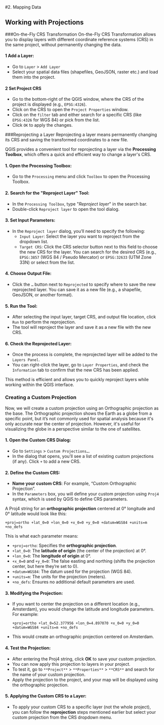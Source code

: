 #2. Mapping Data

## Working with Projections

###On-the-Fly CRS Transformation
On-the-Fly CRS Transformation allows you to display layers with different coordinate reference systems (CRS) in the same project, without permanently changing the data.


#### 1 **Add a Layer**:
   - Go to `Layer` > `Add Layer`
   - Select your spatial data files (shapefiles, GeoJSON, raster etc.) and load them into the project.

#### 2 **Set Project CRS**
   - Go to the bottom-right of the QGIS window, where the CRS of the project is displayed (e.g., `EPSG:4326`).
   - Click on the CRS to open the `Project Properties` window.
   - Click on the `filter` tab and either search for a specific CRS (like `EPSG:4326` for WGS 84) or pick from the list.
   - Click `OK` to apply the changes.

###Reprojecting a Layer
Reprojecting a layer means permanently changing its CRS and saving the transformed coordinates to a new file.

QGIS provides a convenient tool for reprojecting a layer via the **Processing Toolbox**, which offers a quick and efficient way to change a layer's CRS.

#### 1. **Open the Processing Toolbox**:
   - Go to the `Processing` menu and click `Toolbox` to open the Processing Toolbox.

#### 2. **Search for the "Reproject Layer" Tool**:
   - In the `Processing Toolbox`, type "*Reproject layer*" in the search bar.
   - Double-click `Reproject layer` to open the tool dialog.

#### 3. **Set Input Parameters**:
   - In the `Reproject layer` dialog, you’ll need to specify the following:
     - `Input Layer`: Select the layer you want to reproject from the dropdown list.
     - `Target CRS`: Click the CRS selector button next to this field to choose the new CRS for the layer. You can search for the desired CRS (e.g., `EPSG:3857` (WGS 84 / Pseudo Mercator) or `EPSG:32633` (UTM Zone 33N) or select from the list.
   
#### 4. **Choose Output File**:
   - Click the `…` button next to `Reprojected` to specify where to save the new reprojected layer. You can save it as a new file (e.g., a shapefile, GeoJSON, or another format).

#### 5. **Run the Tool**:
   - After selecting the input layer, target CRS, and output file location, click `Run` to perform the reprojection.
   - The tool will reproject the layer and save it as a new file with the new CRS.

#### 6. **Check the Reprojected Layer**:
   - Once the process is complete, the reprojected layer will be added to the `Layers Panel`.
   - You can right-click the layer, go to `Layer Properties`, and check the `Information` tab to confirm that the new CRS has been applied.

This method is efficient and allows you to quickly reproject layers while working within the QGIS interface.


### Creating a Custom Projection

Now, we will create a custom projection using an Orthographic projection as the base. The Orthographic projection shows the Earth as a globe from a specific point, but it’s not commonly used for spatial analysis because it's only accurate near the center of projection. However, it's useful for visualizing the globe in a perspective similar to the one of satellites.

#### 1. **Open the Custom CRS Dialog**:
   - Go to `Settings` > `Custom Projections…`.
   - In the dialog that opens, you’ll see a list of existing custom projections (if any). Click `+` to add a new CRS.

#### 2. **Define the Custom CRS**:
   - **Name your custom CRS**: For example, “Custom Orthographic Projection”.
   - In the `Parameters` box, you will define your custom projection using `Proj4` syntax, which is used by QGIS to define CRS parameters.
   
   A Proj4 string for an **orthographic projection** centered at 0° longitude and 0° latitude would look like this:
   
   ```
   +proj=ortho +lat_0=0 +lon_0=0 +x_0=0 +y_0=0 +datum=WGS84 +units=m +no_defs
   ```

   This is what each parameter means:
   - `+proj=ortho`: Specifies the **orthographic projection**.
   - `+lat_0=0`: The **latitude of origin** (the center of the projection) at 0°.
   - `+lon_0=0`: The **longitude of origin** at 0°.
   - `+x_0=0` and `+y_0=0`: The false easting and northing (shifts the projection center, but here they’re set to 0).
   - `+datum=WGS84`: The datum used for the projection (WGS 84).
   - `+units=m`: The units for the projection (meters).
   - `+no_defs`: Ensures no additional default parameters are used.

#### 3. **Modifying the Projection**:
   - If you want to center the projection on a different location (e.g., Amsterdam), you would change the latitude and longitude parameters. For example:
     ```
     +proj=ortho +lat_0=52.377956 +lon_0=4.897070 +x_0=0 +y_0=0 +datum=WGS84 +units=m +no_defs
     ```
   - This would create an orthographic projection centered on Amsterdam.

#### 4. **Test the Projection**:
   - After entering the Proj4 string, click **OK** to save your custom projection.
   - You can now apply this projection to layers in your project.
   - To test it, go to `**Project**` > `**Properties**` > `**CRS**` and search for the name of your custom projection.
   - Apply the projection to the project, and your map will be displayed using the orthographic projection.

#### 5. **Applying the Custom CRS to a Layer**:
   - To apply your custom CRS to a specific layer (not the whole project), you can follow the **reprojection** steps mentioned earlier but select your custom projection from the CRS dropdown menu.
